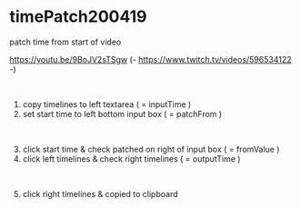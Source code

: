 # timePatch200419
patch time from start of video 

https://youtu.be/9BoJV2sTSgw (- https://www.twitch.tv/videos/596534122 -) 

<br/> 

1. copy timelines to left textarea ( = inputTime ) 
2. set start time to left bottom input box ( = patchFrom ) 

<br/> 

3. click start time & check patched on right of input box ( = fromValue ) 
4. click left timelines & check right timelines ( = outputTime ) 

<br/> 

5. click right timelines & copied to clipboard 
